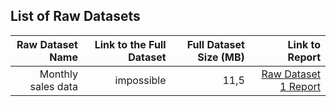 ## List of Raw Datasets


| Raw Dataset Name | Link to the Full Dataset   | Full Dataset Size (MB)  | Link to Report |
| ---:| ---: | ---: | ---: |
| Monthly sales data | impossible  | 11,5 | [Raw Dataset 1 Report](link/to/report1)|

